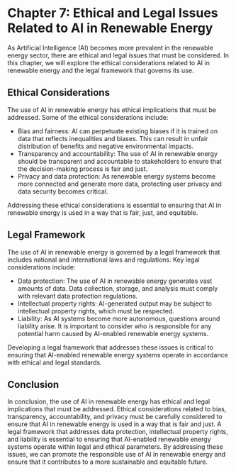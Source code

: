 Chapter 7: Ethical and Legal Issues Related to AI in Renewable Energy
=====================================================================

As Artificial Intelligence (AI) becomes more prevalent in the renewable energy sector, there are ethical and legal issues that must be considered. In this chapter, we will explore the ethical considerations related to AI in renewable energy and the legal framework that governs its use.

Ethical Considerations
----------------------

The use of AI in renewable energy has ethical implications that must be addressed. Some of the ethical considerations include:

* Bias and fairness: AI can perpetuate existing biases if it is trained on data that reflects inequalities and biases. This can result in unfair distribution of benefits and negative environmental impacts.
* Transparency and accountability: The use of AI in renewable energy should be transparent and accountable to stakeholders to ensure that the decision-making process is fair and just.
* Privacy and data protection: As renewable energy systems become more connected and generate more data, protecting user privacy and data security becomes critical.

Addressing these ethical considerations is essential to ensuring that AI in renewable energy is used in a way that is fair, just, and equitable.

Legal Framework
---------------

The use of AI in renewable energy is governed by a legal framework that includes national and international laws and regulations. Key legal considerations include:

* Data protection: The use of AI in renewable energy generates vast amounts of data. Data collection, storage, and analysis must comply with relevant data protection regulations.
* Intellectual property rights: AI-generated output may be subject to intellectual property rights, which must be respected.
* Liability: As AI systems become more autonomous, questions around liability arise. It is important to consider who is responsible for any potential harm caused by AI-enabled renewable energy systems.

Developing a legal framework that addresses these issues is critical to ensuring that AI-enabled renewable energy systems operate in accordance with ethical and legal standards.

Conclusion
----------

In conclusion, the use of AI in renewable energy has ethical and legal implications that must be addressed. Ethical considerations related to bias, transparency, accountability, and privacy must be carefully considered to ensure that AI in renewable energy is used in a way that is fair and just. A legal framework that addresses data protection, intellectual property rights, and liability is essential to ensuring that AI-enabled renewable energy systems operate within legal and ethical parameters. By addressing these issues, we can promote the responsible use of AI in renewable energy and ensure that it contributes to a more sustainable and equitable future.
